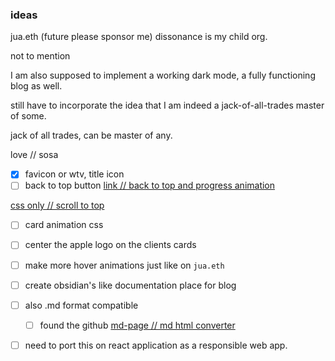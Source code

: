 ### ideas

jua.eth (future please sponsor me)
dissonance is my child org.

not to mention

I am also supposed to implement a working dark mode, a fully functioning blog as well.


still have to incorporate the idea that I am indeed a jack-of-all-trades master of some.

jack of all trades, can be master of any.

love // sosa

- [x] favicon or wtv, title icon
- [ ] back to top button [link // back to top and progress animation](https://www.freecodecamp.org/news/back-to-top-button-and-page-progressbar-with-html-css-and-js/)

[css only // scroll to top](https://dev.to/jackherizsmith/making-a-back-to-top-button-without-javascript-2ej6)


- [ ] card animation css
- [ ] center the apple logo on the clients cards
- [ ] make more hover animations just like on `jua.eth`
- [ ] create obsidian's like documentation place for blog
- [ ] also .md format compatible
  - [ ] found the github [md-page // md html converter](https://github.com/oscarmorrison/md-page)
- [ ] need to port this on react application as a responsible web app.

